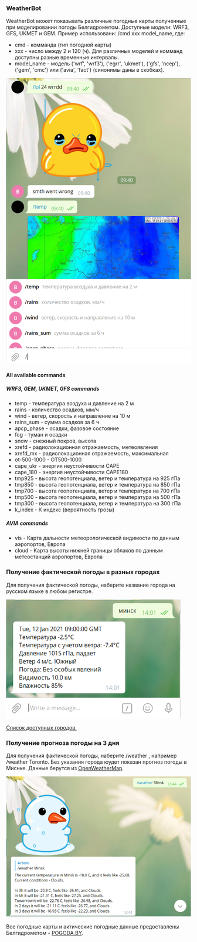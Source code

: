 ### WeatherBot
WeatherBot может показывать различные погодные карты полученные при моделировании погоды Белгидрометом. Доступные модели: WRF3, GFS, UKMET и GEM.
Пример использовани: /cmd xxx model_name, где: 
- cmd - комманда (тип погодной карты)
- xxx - число между 2 и 120 (ч). Для различных моделей и комманд доступны разные временные интервалы.
- model_name - модель ('wrf', 'wrf3'), ('egrr', 'ukmet'), ('gfs', 'ncep'), ('gem', 'cmc') или ('avia', 'fact') (синонимы даны в скобках).

![](img/weather_bot.png)

#### All available commands
##### WRF3, GEM, UKMET, GFS commands
- temp - температура воздуха и давление на 2 м
- rains - количество осадков, мм/ч
- wind - ветер, скорость и направление на 10 м
- rains_sum - сумма осадков за 6 ч
- apcp_phase - осадки, фазовое состояние
- fog - туман и осадки
- snow - снежный покров, высота
- xrefd - радиолокационная отражаемость, метеоявления
- xrefd_mx - радиолокационная отражаемость, максимальная
- ot-500-1000 - OT500-1000
- cape_ukr - энергия неустойчивости CAPE
- cape_180 - энергия неустойчивости CAPE180
- tmp925 - высота геопотенциала, ветер и температура на 925 гПа
- tmp850 - высота геопотенциала, ветер и температура на 850 гПа
- tmp700 - высота геопотенциала, ветер и температура на 700 гПа
- tmp500 - высота геопотенциала, ветер и температура на 500 гПа
- tmp300 - высота геопотенциала, ветер и температура на 300 гПа
- k_index - К индекс (вероятность грозы)
##### AVIA commands
- vis - Карта дальности метеорологической видимости по данным аэропортов, Европа
- cloud - Карта высоты нижней границы облаков по данным метеостанций аэропортов, Европа

### Получение фактической погоды в разных городах
Для получения фактической погоды, наберите название города на русском языке в любом регистре.

![](img/current_weather.png)

[Список доступных городов.](https://www.pogoda.by/rss2/)

### Получение прогноза погоды на 3 дня
Для получения фактической погоды, наберите /weather <cityname>, например /weather Toronto. Без указания города юудет показан прогноз погоды в Миснке.
Данные берутся из [OpenWeatherMap](https://openweathermap.org/).

![](img/forecast.png)

Все погодные карты и актические погодные данные предоставлены Белгидрометом - [POGODA.BY](https://www.pogoda.by/).